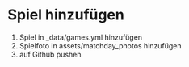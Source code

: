 # Spiel hinzufügen

1. Spiel in _data/games.yml hinzufügen
2. Spielfoto in assets/matchday_photos hinzufügen
3. auf Github pushen